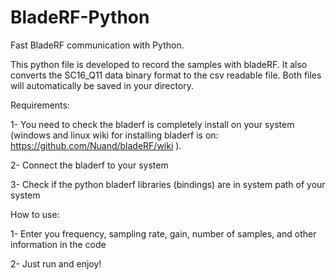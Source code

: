 # BladeRF-Python
Fast BladeRF communication with Python.

This python file is developed to record the samples with bladeRF. It also converts the SC16_Q11 data binary format to the csv readable file. Both files will automatically be saved in your directory.

Requirements:

1- You need to check the bladerf is completely install on your system (windows and linux wiki for installing bladerf is on: https://github.com/Nuand/bladeRF/wiki ).

2- Connect the bladerf to your system

3- Check if the python bladerf libraries (bindings) are in system path of your system

How to use:

1- Enter you frequency, sampling rate, gain, number of samples, and other information in the code

2- Just run and enjoy!